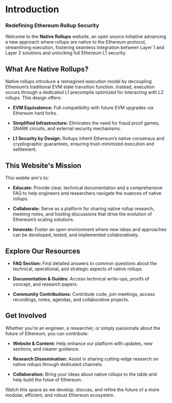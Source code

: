 # Introduction

### Redefining Ethereum Rollup Security

Welcome to the **Native Rollups** website, an open source initiative advancing a new approach where rollups are native to the Ethereum protocol, streamlining execution, fostering seamless integration between Layer 1 and Layer 2 solutions and unlocking full Ethereum L1 security.

## What Are Native Rollups?

Native rollups introduce a reimagined execution model by decoupling Ethereum’s traditional EVM state transition function. Instead, execution occurs through a dedicated L1 precompile optimized for interacting with L2 rollups. This design offers:

- **EVM Equivalence:** Full compatibility with future EVM upgrades via Ethereum hard forks.

- **Simplified Infrastructure:** Eliminates the need for fraud proof games, SNARK circuits, and external security mechanisms.

- **L1 Security by Design:** Rollups inherit Ethereum’s native consensus and cryptographic guarantees, ensuring trust-minimized execution and settlement.


## This Website's Mission

This webite aim's to:

- **Educate:** Provide clear, technical documentation and a comprehensive FAQ to help engineers and researchers navigate the nuances of native rollups.  

- **Collaborate:** Serve as a platform for sharing native rollup research, meeting notes, and hosting discussions that drive the evolution of Ethereum’s scaling solutions.  

- **Innovate:** Foster an open environment where new ideas and approaches can be developed, tested, and implemented collaboratively.

## Explore Our Resources

- **FAQ Section:** Find detailed answers to common questions about the technical, operational, and strategic aspects of native rollups.  

- **Documentation & Guides:** Access technical write-ups, proofs of concept, and research papers.  

- **Community Contributions:**  Contribute code, join meetings, access recordings, notes, agendas, and collaborative projects.  

## Get Involved

Whether you’re an engineer, a researcher, or simply passionate about the future of Ethereum, you can contribute:

- **Website & Content:** Help enhance our platform with updates, new sections, and clearer guidance.  

- **Research Dissemination:** Assist in sharing cutting-edge research on native rollups through dedicated channels.  

- **Collaboration:** Bring your ideas about native rollups to the table and help build the futue of Ethereum.  

Watch this space as we develop, discuss, and refine the future of a more modular, efficient, and robust Ethereum ecosystem.
